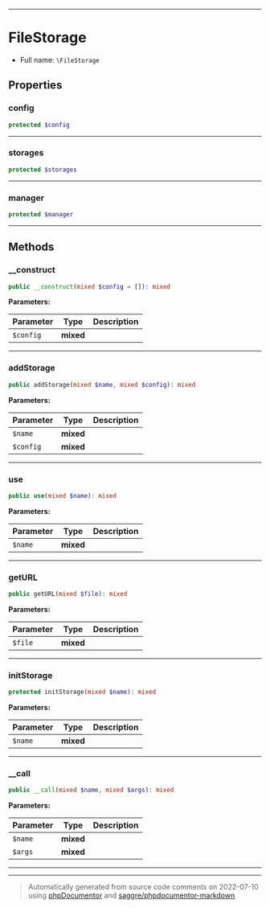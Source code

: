 ***

# FileStorage





* Full name: `\FileStorage`



## Properties


### config



```php
protected $config
```






***

### storages



```php
protected $storages
```






***

### manager



```php
protected $manager
```






***

## Methods


### __construct



```php
public __construct(mixed $config = []): mixed
```








**Parameters:**

| Parameter | Type | Description |
|-----------|------|-------------|
| `$config` | **mixed** |  |




***

### addStorage



```php
public addStorage(mixed $name, mixed $config): mixed
```








**Parameters:**

| Parameter | Type | Description |
|-----------|------|-------------|
| `$name` | **mixed** |  |
| `$config` | **mixed** |  |




***

### use



```php
public use(mixed $name): mixed
```








**Parameters:**

| Parameter | Type | Description |
|-----------|------|-------------|
| `$name` | **mixed** |  |




***

### getURL



```php
public getURL(mixed $file): mixed
```








**Parameters:**

| Parameter | Type | Description |
|-----------|------|-------------|
| `$file` | **mixed** |  |




***

### initStorage



```php
protected initStorage(mixed $name): mixed
```








**Parameters:**

| Parameter | Type | Description |
|-----------|------|-------------|
| `$name` | **mixed** |  |




***

### __call



```php
public __call(mixed $name, mixed $args): mixed
```








**Parameters:**

| Parameter | Type | Description |
|-----------|------|-------------|
| `$name` | **mixed** |  |
| `$args` | **mixed** |  |




***


***
> Automatically generated from source code comments on 2022-07-10 using [phpDocumentor](http://www.phpdoc.org/) and [saggre/phpdocumentor-markdown](https://github.com/Saggre/phpDocumentor-markdown)

